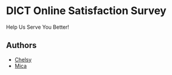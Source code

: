 
# DICT Online Satisfaction Survey

Help Us Serve You Better!

## Authors

- [Chelsy](https://www.facebook.com/profile.php?id=100009464526738)
- [Mica](https://www.facebook.com/mica.cortes.355)
